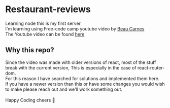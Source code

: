 # Restaurant-reviews


Learning node this is my first server
<br>
I'm learning using Free-code camp youtube video by [Beau Carnes]() <br>
The Youtube video can be found [here]()<br>

## Why this repo? 

Since the video was made with older versions of react, most of the stuff break with the current version, This is especially in the case of react-router-dom.<br>
For this reason I have searched for solutions and implemented them here.<br>
If you have a newer version than this or have some changes you would wish to make please reach out and we'll work something out.<br>
<br>
Happy Coding cheers 🥂 

